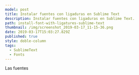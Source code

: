 ```yaml
---
model: post
title: Instalar fuentes con ligaduras en Sublime Text
description: Instalar fuentes con ligaduras en Sublime Text.
path: install-font-with-ligatures-sublime-text
thumbnail: /img/screenshot_2019-03-17_11-15-36.png
date: 2019-03-17T15:03:27.829Z
published: true
style: doble-column
tags:
  - SublimeText
  - Fonts
---
```


Las fuentes
